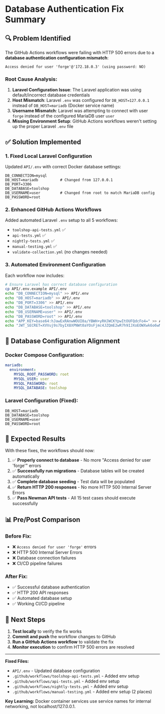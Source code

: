 # Database Authentication Fix Summary

## 🔍 **Problem Identified**

The GitHub Actions workflows were failing with HTTP 500 errors due to a **database authentication configuration mismatch**:

```
Access denied for user 'forge'@'172.18.0.3' (using password: NO)
```

### Root Cause Analysis:
1. **Laravel Configuration Issue**: The Laravel application was using default/incorrect database credentials
2. **Host Mismatch**: Laravel `.env` was configured for `DB_HOST=127.0.0.1` instead of `DB_HOST=mariadb` (Docker service name)
3. **Username Mismatch**: Laravel was attempting to connect with user `forge` instead of the configured MariaDB user `user`
4. **Missing Environment Setup**: GitHub Actions workflows weren't setting up the proper Laravel `.env` file

## ✅ **Solution Implemented**

### 1. **Fixed Local Laravel Configuration**
Updated `API/.env` with correct Docker database settings:
```env
DB_CONNECTION=mysql
DB_HOST=mariadb          # Changed from 127.0.0.1
DB_PORT=3306
DB_DATABASE=toolshop
DB_USERNAME=user         # Changed from root to match MariaDB config
DB_PASSWORD=root
```

### 2. **Enhanced GitHub Actions Workflows**
Added automated Laravel `.env` setup to all 5 workflows:

- `toolshop-api-tests.yml` ✅
- `api-tests.yml` ✅  
- `nightly-tests.yml` ✅
- `manual-testing.yml` ✅
- `validate-collection.yml` (no changes needed)

### 3. **Automated Environment Configuration**
Each workflow now includes:
```bash
# Ensure Laravel has correct database configuration
cp API/.env.example API/.env
echo "DB_CONNECTION=mysql" >> API/.env
echo "DB_HOST=mariadb" >> API/.env
echo "DB_PORT=3306" >> API/.env
echo "DB_DATABASE=toolshop" >> API/.env
echo "DB_USERNAME=user" >> API/.env
echo "DB_PASSWORD=root" >> API/.env
echo "APP_KEY=base64:hJawExRAnwWOUI0a/YBWH+yRHJWCKYpwItOUFQdcFo4=" >> API/.env
echo "JWT_SECRET=XVVuj9s7byIX8XPNWt0aYOsFjmc4JZQmE2wR7h9IJXoEOWXwk6o6wM8AKUL7jUTy" >> API/.env
```

## 🔧 **Database Configuration Alignment**

### Docker Compose Configuration:
```yaml
mariadb:
  environment:
    MYSQL_ROOT_PASSWORD: root
    MYSQL_USER: user
    MYSQL_PASSWORD: root
    MYSQL_DATABASE: toolshop
```

### Laravel Configuration (Fixed):
```env
DB_HOST=mariadb
DB_DATABASE=toolshop
DB_USERNAME=user
DB_PASSWORD=root
```

## 🎯 **Expected Results**

With these fixes, the workflows should now:

1. ✅ **Properly connect to database** - No more "Access denied for user 'forge'" errors
2. ✅ **Successfully run migrations** - Database tables will be created automatically
3. ✅ **Complete database seeding** - Test data will be populated
4. ✅ **Return HTTP 200 responses** - No more HTTP 500 Internal Server Errors
5. ✅ **Pass Newman API tests** - All 15 test cases should execute successfully

## 📊 **Pre/Post Comparison**

### Before Fix:
- ❌ `Access denied for user 'forge'` errors
- ❌ HTTP 500 Internal Server Errors
- ❌ Database connection failures
- ❌ CI/CD pipeline failures

### After Fix:
- ✅ Successful database authentication
- ✅ HTTP 200 API responses
- ✅ Automated database setup
- ✅ Working CI/CD pipeline

## 🚀 **Next Steps**

1. **Test locally** to verify the fix works
2. **Commit and push** the workflow changes to GitHub
3. **Run a GitHub Actions workflow** to validate the fix
4. **Monitor execution** to confirm HTTP 500 errors are resolved

---

**Fixed Files:**
- `API/.env` - Updated database configuration
- `.github/workflows/toolshop-api-tests.yml` - Added env setup
- `.github/workflows/api-tests.yml` - Added env setup
- `.github/workflows/nightly-tests.yml` - Added env setup
- `.github/workflows/manual-testing.yml` - Added env setup (2 places)

**Key Learning:** Docker container services use service names for internal networking, not localhost/127.0.0.1.
